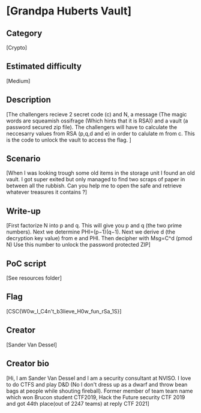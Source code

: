 # [Grandpa Huberts Vault]

## Category
[Crypto]

## Estimated difficulty
[Medium]

## Description
[The challengers recieve 2 secret code (c) and N, a message (The magic words are squeamish ossifrage (Which hints that it is RSA)) and a vault (a password secured zip file).
The challengers will have to calculate the neccesarry values from RSA (p,q,d and e) in order to calulate m from c. This is the code to unlock the vault to access the flag. 
 ]

## Scenario
[When I was looking trough some old items in the storage unit I found an old vault.
I got super exited but only managed to find two scraps of paper in between all the rubbish.
Can you help me to open the safe and retrieve whatever treasures it contains ?]

## Write-up
[First factorize N into p and q. This will give you p and q (the two prime numbers).
Next we determine PHI=(p−1)(q−1).
Next we derive d (the decryption key value) from e and PHI.
Then decipher with Msg=C^d (pmod N)
Use this number to unlock the password protected ZIP]

## PoC script
[See resources folder]

## Flag
[CSC{W0w_I_C4n't_b3lieve_H0w_fun_rSa_1S}]

## Creator
[Sander Van Dessel]

## Creator bio
[Hi, I am Sander Van Dessel and I am a security consultant at NVISO. I love to do CTFS and play D&D (No I don't dress up as a dwarf and throw bean bags at people while shouting fireball).
Former member of team team name which won Brucon student CTF2019, Hack the Future security CTF 2019 and got 44th place(out of 2247 teams) at reply CTF 2021]
